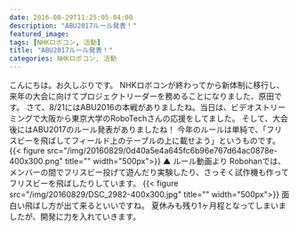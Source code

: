 ```yaml
---
date: 2016-08-29T11:25:05-04:00
description: "ABU2017ルール発表！"
featured_image: 
tags: [NHKロボコン, 活動]
title: "ABU2017ルール発表！"
categories: NHKロボコン, 活動
---
```


こんにちは。お久しぶりです。
NHKロボコンが終わってから新体制に移行し、来年の大会に向けてプロジェクトリーダーを務めることになりました、原田です。
さて、8/21にはABU2016の本戦がありましたね。当日は、ビデオストリーミングで大阪から東京大学のRoboTechさんの応援をしてました。
そして、大会後にはABU2017のルール発表がありましたね！
今年のルールは単純で、「フリスビーを飛ばしてフィールド上のテーブルの上に載せよう」というものです。
{{< figure src="/img/20160829/0d40a5e4a645fc6b96e767d64ac0878e-400x300.png" title="" width="500px">}}
▲ ルール動画より
Robohanでは、メンバーの間でフリスビー投げて遊んだり実験したり、さっそく試作機も作ってフリスビーを飛ばしたりしています。
{{< figure src="/img/20160829/DSC_2982-400x300.jpg" title="" width="500px">}}
面白い飛ばし方が出て来るといいですね。
夏休みも残り1ヶ月程となってしまいましたが、開発に力を入れていきます。
